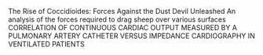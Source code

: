 The Rise of Coccidioides: Forces Against the Dust Devil Unleashed
An analysis of the forces required to drag sheep over various surfaces
CORRELATION OF CONTINUOUS CARDIAC OUTPUT MEASURED BY A PULMONARY ARTERY CATHETER VERSUS IMPEDANCE CARDIOGRAPHY IN VENTILATED PATIENTS
